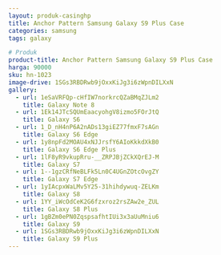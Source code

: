 ```yaml
---
layout: produk-casinghp
title: Anchor Pattern Samsung Galaxy S9 Plus Case
categories: samsung
tags: galaxy

# Produk
product-title: Anchor Pattern Samsung Galaxy S9 Plus Case
harga: 90000
sku: hn-1023
image-drive: 1SGs3RBDRwb9jOxxKiJg3i6zWpnDILXxN
gallery:
  - url: 1eSaVRFQp-cHfIW7norkrcQZaBMqZJLm2
    title: Galaxy Note 8
  - url: 1Ek14JTcSQUmEaacyohgV8izmo5FOrJtQ
    title: Galaxy S6
  - url: 1_D_nH4nP6A2nADs13giEZ77fmxF7sAGn
    title: Galaxy S6 Edge
  - url: 1y8npFd2MOAU4xNJJrsfY6AIoKkkdXkB0
    title: Galaxy S6 Edge Plus
  - url: 1lF8yR9vkupRru-__ZRPJBjZCkXQrEJ-M
    title: Galaxy S7
  - url: 1--1gzCRfNeBLFk5Ln0C4UGnZOtcOvgZY
    title: Galaxy S7 Edge
  - url: 1yIAcpxWaLMv5Y25-31hihdywuq-ZELKm
    title: Galaxy S8
  - url: 1YY_iWcOdCeK2G6fzxroz2rsZAw2e_ZUL
    title: Galaxy S8 Plus
  - url: 1gBZm0ePN0ZqspsafhtIUi3x3aUuMniu6
    title: Galaxy S9
  - url: 1SGs3RBDRwb9jOxxKiJg3i6zWpnDILXxN
    title: Galaxy S9 Plus
---
```

